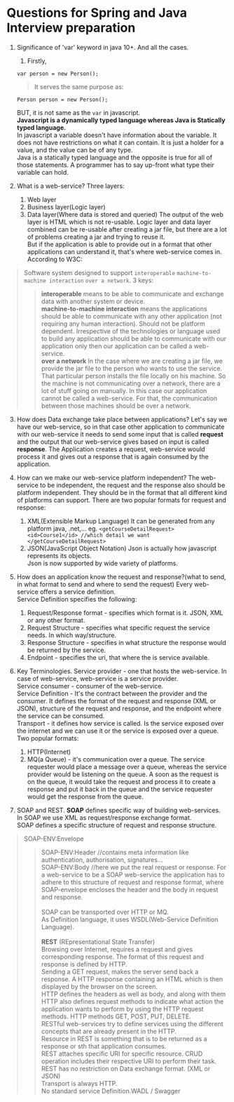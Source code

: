 # Questions for Spring and Java Interview preparation

1. Significance of 'var' keyword in java 10+. And all the cases.
	1. Firstly,
	```
	var person = new Person();
	```
	> It serves the same purpose as:
	```
	Person person = new Person();
	```
	BUT, it is not same as the `var` in javascript.<br />
**Javascript is a dynamically typed language whereas Java is Statically typed language.**<br />
In javascript a variable doesn't have information about the variable. It does not have restrictions on what it can contain. It is just a holder for a value, and the value can be of any type.<br />
	Java is a statically typed language and the opposite is true for all of those statements. A programmer has to say up-front what type their variable can hold.

2. What is a web-service?
	Three layers:
	1. Web layer
	2. Business layer(Logic layer)
	3. Data layer(Where data is stored and queried)
The output of the web layer is HTML which is not re-usable. Logic layer and data layer combined can be re-usable after creating a jar file, but  there are a lot of problems creating a jar and trying to reuse it.<br />
But if the application is able to provide out in a format that other applications can understand it, that's where web-service comes in.<br />
According to W3C:
> Software system designed to support `interoperable` `machine-to-machine interaction` `over a network`.
3 keys:
>> **interoperable** means to be able to communicate and exchange data with another system or device.<br />
>> **machine-to-machine interaction** means the applications should be able to communicate with any other application (not requiring any human interaction). Should not be platform dependent. Irrespective of the technologies or language used to build any application should be able to communicate with our application only then our application can be called a web-service.<br />
>> **over a network** In the case where we are creating a jar file, we provide the jar file to the person who wants to use the service. That particular person installs the file locally on his machine. So the machine is not communicating over a network, there are a lot of stuff going on manually. In this case our application cannot be called a web-service. For that, the communication between those machines should be over a network.

3. How does Data exchange take place between applications?
Let's say we have our web-service, so in that case other application to communicate with our web-service it needs to send some input that is called **request** and the output that our web-service gives based on input is called **response**. The Application creates a request, web-service would process it and gives out a response that is again consumed by the application. 

4. How can we make our web-service platform independent?
 The web-service to be independent, the request and the response also should be platform independent. They should be in the format that all different kind of platforms can support.
There are two popular formats for request and response:
	1. XML(Extensible Markup Language)
	It can be generated from any platform java, .net,...
		eg. 	```
			<getCourseDetailRequest>
				<id>Course1</id> //which detail we want
			</getCourseDetailRequest>
			```
	2. JSON(JavaScript Object Notation) 
	Json is actually how javascript represents its objects. <br />
	Json is now supported by wide variety of platforms.<br />

5. How does an application know the request and response?(what to send, in what format to send and where to send the request)
Every web-service offers a service definition.<br />
Service Definition specifies the following:
	1. Request/Response format - specifies which format is it. JSON, XML or any other format. 
	2. Request Structure - specifies what specific request the service needs. In which way/structure.
	3. Response Structure - specifies in what structure the response would be returned by the service.
	4. Endpoint - specifies the uri, that where the is service available.

5. Key Terminologies.
Service provider - one that hosts the web-service. In case of web-service, web-service is a service provider. <br />
Service consumer -  consumer of the web-service.<br />
Service Definition - It's the contract between the provider and the consumer. It defines the format of the request and response (XML or JSON), structure of the request and response, and the endpoint where the service can be consumed.<br />
Transport - it defines how service is called.  Is the service exposed over the internet and we can use it or the service is exposed over a queue. Two popular formats:
	1. HTTP(Internet)
	2. MQ(a Queue) - it's communication over a queue. The service requester would place a message over a queue, whereas the service provider would be listening on the queue. A soon as the request is on the queue, it would take the request and process it to create a response and put it back in the queue and the service requester would get the response from the queue. 

6. SOAP and REST.
**SOAP** defines specific way of building web-services. In SOAP we use XML as request/response exchange format. <br />
SOAP defines a specific structure of request and response structure. 
>SOAP-ENV:Envelope<br />
>>SOAP-ENV:Header //contains meta information like authentication, authorisation, signatures...<br />
>>SOAP-ENV:Body //here we put the real request or response.
For a web-service to be a SOAP web-service the application has to adhere to this structure of request and response format, where SOAP-envelope encloses the header and the body in request and response.<br /><br />
SOAP can be transported over HTTP or MQ.<br />
As Definition language, it uses WSDL(Web-Service Definition Language).<br /><br />
**REST** (REpresentational State Transfer)<br />
Browsing over Internet, requires a request and gives corresponding response. The format of this request and response is defined by HTTP.<br />
Sending a GET request, makes the server send back a response. A HTTP response containing an HTML which is then displayed by the browser on the screen.<br />
HTTP defines the headers as well as body, and along with them HTTP also defines request methods to indicate what action the application wants to perform by using the HTTP request methods. HTTP methods GET, POST, PUT, DELETE.<br />
RESTful web-services try to define services using the different concepts that are already present in the HTTP. <br />
Resource in REST is something that is to be returned as a response or sth that application consumes.<br />
REST attaches specific URI for specific resource. CRUD operation includes their respective URI to perform their task.<br />
REST has no restriction on Data exchange format. (XML or JSON)<br />
Transport is always HTTP.<br />
No standard service Definition.WADL / Swagger<br />

 




